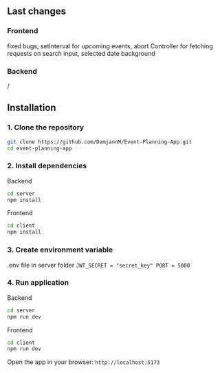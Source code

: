 ## Last changes

### Frontend

fixed bugs, setInterval for upcoming events, abort Controller for fetching requests on search input, selected date background

### Backend

/

## Installation

### 1. Clone the repository

```bash
git clone https://github.com/DamjannM/Event-Planning-App.git
cd event-planning-app
```

### 2. Install dependencies

Backend

```bash
cd server
npm install
```

Frontend

```bash
cd client
npm install
```

### 3. Create environment variable

.env file in server folder
`JWT_SECRET = "secret_key"
PORT = 5000`

### 4. Run application

Backend

```bash
cd server
npm run dev
```

Frontend

```bash
cd client
npm run dev
```

Open the app in your browser:
`http://localhost:5173`
